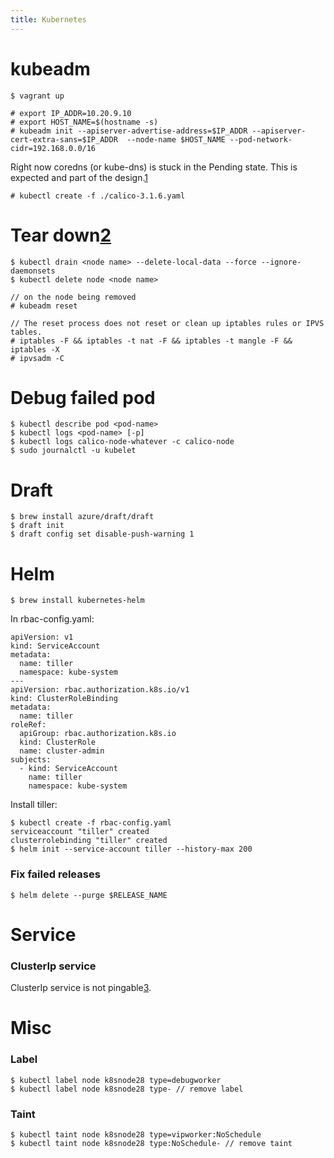 ```yaml
---
title: Kubernetes
---
```


kubeadm
=======

    $ vagrant up

    # export IP_ADDR=10.20.9.10
    # export HOST_NAME=$(hostname -s)
    # kubeadm init --apiserver-advertise-address=$IP_ADDR --apiserver-cert-extra-sans=$IP_ADDR  --node-name $HOST_NAME --pod-network-cidr=192.168.0.0/16
    
Right now coredns (or kube-dns) is stuck in the Pending state. This is expected and part of the design.[1]

    # kubectl create -f ./calico-3.1.6.yaml

Tear down[2]
============

    $ kubectl drain <node name> --delete-local-data --force --ignore-daemonsets
    $ kubectl delete node <node name>

    // on the node being removed
    # kubeadm reset

    // The reset process does not reset or clean up iptables rules or IPVS tables.
    # iptables -F && iptables -t nat -F && iptables -t mangle -F && iptables -X
    # ipvsadm -C

Debug failed pod
=================

    $ kubectl describe pod <pod-name>
    $ kubectl logs <pod-name> [-p]
    $ kubectl logs calico-node-whatever -c calico-node
    $ sudo journalctl -u kubelet


Draft
=====

    $ brew install azure/draft/draft
    $ draft init
    $ draft config set disable-push-warning 1

Helm
=====

    $ brew install kubernetes-helm

In rbac-config.yaml:

    apiVersion: v1
    kind: ServiceAccount
    metadata:
      name: tiller
      namespace: kube-system
    ---
    apiVersion: rbac.authorization.k8s.io/v1
    kind: ClusterRoleBinding
    metadata:
      name: tiller
    roleRef:
      apiGroup: rbac.authorization.k8s.io
      kind: ClusterRole
      name: cluster-admin
    subjects:
      - kind: ServiceAccount
        name: tiller
        namespace: kube-system

Install tiller:

    $ kubectl create -f rbac-config.yaml
    serviceaccount "tiller" created
    clusterrolebinding "tiller" created
    $ helm init --service-account tiller --history-max 200

### Fix failed releases

    $ helm delete --purge $RELEASE_NAME

Service
=======

### ClusterIp service

ClusterIp service is not pingable[3].

Misc
====

### Label

    $ kubectl label node k8snode28 type=debugworker
    $ kubectl label node k8snode28 type- // remove label

### Taint

    $ kubectl taint node k8snode28 type=vipworker:NoSchedule
    $ kubectl taint node k8snode28 type:NoSchedule- // remove taint

[1]: https://kubernetes.io/docs/setup/independent/troubleshooting-kubeadm/#coredns-or-kube-dns-is-stuck-in-the-pending-state
[2]: https://kubernetes.io/docs/setup/independent/create-cluster-kubeadm/#tear-down
[3]: http://dockone.io/question/1433